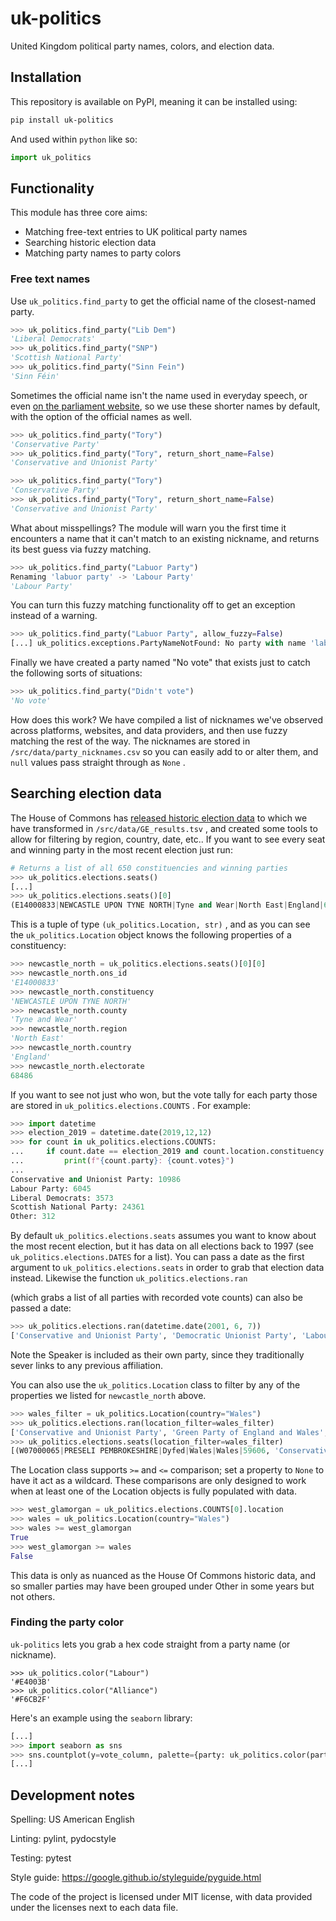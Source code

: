 # uk-politics

United Kingdom political party names, colors, and election data.

## Installation

This repository is available on PyPI, meaning it can be installed using:

```bash
pip install uk-politics
```

And used within `python` like so:

```python
import uk_politics
```

## Functionality

This module has three core aims:

 - Matching free-text entries to UK political party names
 - Searching historic election data
 - Matching party names to party colors

### Free text names

Use `uk_politics.find_party` to get the official name of the closest-named party.

```python
>>> uk_politics.find_party("Lib Dem")
'Liberal Democrats'
>>> uk_politics.find_party("SNP")
'Scottish National Party'
>>> uk_politics.find_party("Sinn Fein")
'Sinn Féin'
```

Sometimes the official name isn't the name used in everyday speech, 
or even [on the parliament website](https://www.parliament.uk/about/mps-and-lords/members/parties/), 
so we use these shorter names by default, with the option of the official names as well.

```python
>>> uk_politics.find_party("Tory")
'Conservative Party'
>>> uk_politics.find_party("Tory", return_short_name=False)
'Conservative and Unionist Party'
```

```python
>>> uk_politics.find_party("Tory")
'Conservative Party'
>>> uk_politics.find_party("Tory", return_short_name=False)
'Conservative and Unionist Party'
```

What about misspellings?
The module will warn you the first time it encounters a name
that it can't match to an existing nickname, 
and returns its best guess via fuzzy matching.

```python
>>> uk_politics.find_party("Labuor Party")
Renaming 'labuor party' -> 'Labour Party'
'Labour Party' 
```

You can turn this fuzzy matching functionality off to get an exception
instead of a warning.

```python
>>> uk_politics.find_party("Labuor Party", allow_fuzzy=False)
[...] uk_politics.exceptions.PartyNameNotFound: No party with name 'labuor party' was found.
```

Finally we have created a party named "No vote"
that exists just to catch the following sorts of situations:

```python
>>> uk_politics.find_party("Didn't vote")
'No vote'
```

How does this work?
We have compiled a list of nicknames we've observed
across platforms, websites, and data providers, 
and then use fuzzy matching the rest of the way.
The nicknames are stored in `/src/data/party_nicknames.csv` so you can easily add to or alter them, 
and `null` values pass straight through as `None` .

## Searching election data

The House of Commons has [released historic election data](https://commonslibrary.parliament.uk/research-briefings/cbp-8647/)
to which we have transformed in `/src/data/GE_results.tsv` , 
and created some tools to allow for filtering by region, country, date, etc..
If you want to see every seat and winning party in the most recent election just run:

```python
# Returns a list of all 650 constituencies and winning parties
>>> uk_politics.elections.seats()
[...]
>>> uk_politics.elections.seats()[0]
(E14000833|NEWCASTLE UPON TYNE NORTH|Tyne and Wear|North East|England|68486, 'Labour Party')
```

This is a tuple of type `(uk_politics.Location, str)` , 
and as you can see the `uk_politics.Location` object knows the following properties
of a constituency:

```python
>>> newcastle_north = uk_politics.elections.seats()[0][0]
>>> newcastle_north.ons_id
'E14000833'
>>> newcastle_north.constituency
'NEWCASTLE UPON TYNE NORTH'
>>> newcastle_north.county
'Tyne and Wear'
>>> newcastle_north.region
'North East'
>>> newcastle_north.country
'England'
>>> newcastle_north.electorate
68486
```

If you want to see not just who won, but the vote tally for each party
those are stored in `uk_politics.elections.COUNTS` .
For example:

```python
>>> import datetime
>>> election_2019 = datetime.date(2019,12,12)
>>> for count in uk_politics.elections.COUNTS:
...     if count.date == election_2019 and count.location.constituency == "DUNDEE EAST":
...         print(f"{count.party}: {count.votes}")
... 
Conservative and Unionist Party: 10986
Labour Party: 6045
Liberal Democrats: 3573
Scottish National Party: 24361
Other: 312
```

By default `uk_politics.elections.seats` assumes you want to know about the most recent election, 
but it has data on all elections back to 1997
(see `uk_politics.elections.DATES` for a list).
You can pass a date as the first argument
to `uk_politics.elections.seats` in order to grab that election data instead.
Likewise the function `uk_politics.elections.ran`

(which grabs a list of all parties with recorded vote counts)
can also be passed a date:

```python
>>> uk_politics.elections.ran(datetime.date(2001, 6, 7))
['Conservative and Unionist Party', 'Democratic Unionist Party', 'Labour Party', 'Liberal Democrats', 'Other', 'Plaid Cymru - the Party of Wales', 'Scottish National Party', 'Sinn Féin', 'Social Democratic and Labour Party', 'Speaker', 'Ulster Unionist Party']
```

Note the Speaker is included as their own party, 
since they traditionally sever links to any previous affiliation.

You can also use the `uk_politics.Location` class to filter by
any of the properties we listed for `newcastle_north` above.

```python
>>> wales_filter = uk_politics.Location(country="Wales")
>>> uk_politics.elections.ran(location_filter=wales_filter)
['Conservative and Unionist Party', 'Green Party of England and Wales', 'Labour Party', 'Liberal Democrats', 'Other', 'Plaid Cymru - the Party of Wales', 'Reform UK']
>>> uk_politics.elections.seats(location_filter=wales_filter)
[(W07000065|PRESELI PEMBROKESHIRE|Dyfed|Wales|Wales|59606, 'Conservative and Unionist Party'), ...]
```

The Location class supports `>=` and `<=` comparison; 
set a property to `None` to have it act as a wildcard.
These comparisons are only designed to work when
at least one of the Location objects is fully populated
with data.

```python
>>> west_glamorgan = uk_politics.elections.COUNTS[0].location
>>> wales = uk_politics.Location(country="Wales")
>>> wales >= west_glamorgan
True
>>> west_glamorgan >= wales
False
```

This data is only as nuanced as the House Of Commons historic data, 
and so smaller parties may have been grouped under Other in some years but not others.

### Finding the party color

`uk-politics` lets you grab a hex code straight from a party name (or nickname).

```
>>> uk_politics.color("Labour")
'#E4003B'
>>> uk_politics.color("Alliance")
'#F6CB2F'
```

Here's an example using the `seaborn` library:

```python
[...]
>>> import seaborn as sns
>>> sns.countplot(y=vote_column, palette={party: uk_politics.color(party) for party in vote_column.unique()})
[...]
```

## Development notes

Spelling: US American English

Linting: pylint, pydocstyle

Testing: pytest

Style guide: https://google.github.io/styleguide/pyguide.html

The code of the project is licensed under MIT license, 
with data provided under the licenses next to each data file.
